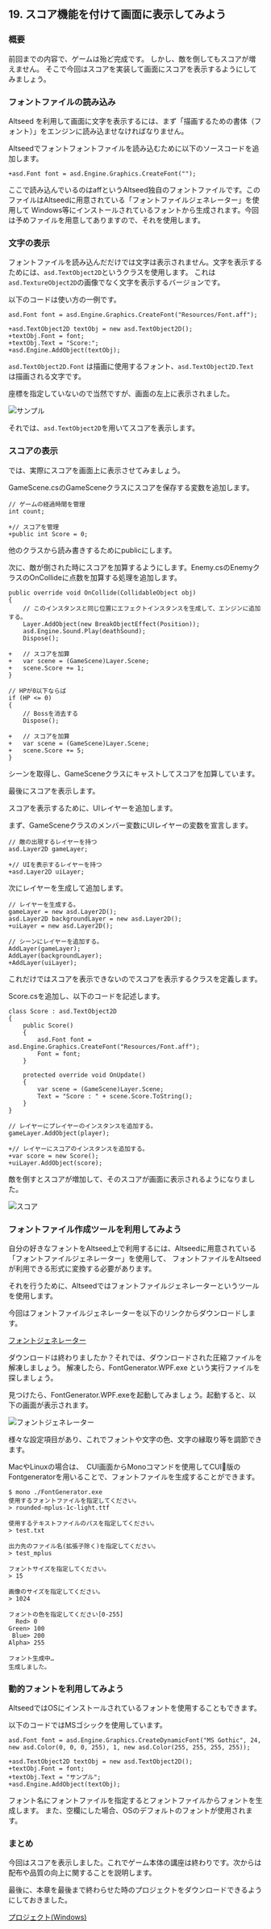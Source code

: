 ﻿## 19. スコア機能を付けて画面に表示してみよう

### 概要

前回までの内容で、ゲームは殆ど完成です。
しかし、敵を倒してもスコアが増えません。
そこで今回はスコアを実装して画面にスコアを表示するようにしてみましょう。

### フォントファイルの読み込み

Altseed を利用して画面に文字を表示するには、まず「描画するための書体（フォント）」をエンジンに読み込ませなければなりません。

Altseedでフォントフォントファイルを読み込むために以下のソースコードを追加します。

```
+asd.Font font = asd.Engine.Graphics.CreateFont("");
```

ここで読み込んでいるのはaffというAltseed独自のフォントファイルです。このファイルはAltseedに用意されている「フォントファイルジェネレーター」を使用して
Windows等にインストールされているフォントから生成されます。今回は予めファイルを用意してありますので、それを使用します。

### 文字の表示

フォントファイルを読み込んだだけでは文字は表示されません。文字を表示するためには、`asd.TextObject2D`というクラスを使用します。
これは`asd.TextureObject2D`の画像でなく文字を表示するバージョンです。

以下のコードは使い方の一例です。

```
asd.Font font = asd.Engine.Graphics.CreateFont("Resources/Font.aff");

+asd.TextObject2D textObj = new asd.TextObject2D();
+textObj.Font = font;
+textObj.Text = "Score:";
+asd.Engine.AddObject(textObj);
```

`asd.TextObject2D.Font` は描画に使用するフォント、`asd.TextObject2D.Text` は描画される文字です。

座標を指定していないので当然ですが、画面の左上に表示されました。

![サンプル](img/19_sample.png)

それでは、`asd.TextObject2D`を用いてスコアを表示します。

### スコアの表示

では、実際にスコアを画面上に表示させてみましょう。

GameScene.csのGameSceneクラスにスコアを保存する変数を追加します。

```
// ゲームの経過時間を管理
int count;

+// スコアを管理
+public int Score = 0;
```

他のクラスから読み書きするためにpublicにします。

次に、敵が倒された時にスコアを加算するようにします。Enemy.csのEnemyクラスのOnCollideに点数を加算する処理を追加します。


```
public override void OnCollide(CollidableObject obj)
{
	// このインスタンスと同じ位置にエフェクトインスタンスを生成して、エンジンに追加する。
	Layer.AddObject(new BreakObjectEffect(Position));
	asd.Engine.Sound.Play(deathSound);
	Dispose();

+	// スコアを加算
+	var scene = (GameScene)Layer.Scene;
+	scene.Score += 1;
}

```

```
// HPが0以下ならば
if (HP <= 0)
{
    // Bossを消去する
    Dispose();

+	// スコアを加算
+	var scene = (GameScene)Layer.Scene;
+	scene.Score += 5;
}
```

シーンを取得し、GameSceneクラスにキャストしてスコアを加算しています。

最後にスコアを表示します。

スコアを表示するために、UIレイヤーを追加します。

まず、GameSceneクラスのメンバー変数にUIレイヤーの変数を宣言します。

```
// 敵の出現するレイヤーを持つ
asd.Layer2D gameLayer;

+// UIを表示するレイヤーを持つ
+asd.Layer2D uiLayer;

```

次にレイヤーを生成して追加します。

```
// レイヤーを生成する。
gameLayer = new asd.Layer2D();
asd.Layer2D backgroundLayer = new asd.Layer2D();
+uiLayer = new asd.Layer2D();
```

```
// シーンにレイヤーを追加する。
AddLayer(gameLayer);
AddLayer(backgroundLayer);
+AddLayer(uiLayer);
```

これだけではスコアを表示できないのでスコアを表示するクラスを定義します。

Score.csを追加し、以下のコードを記述します。

```
class Score : asd.TextObject2D
{
	public Score()
	{
		asd.Font font = asd.Engine.Graphics.CreateFont("Resources/Font.aff");
		Font = font;
	}

	protected override void OnUpdate()
	{
		var scene = (GameScene)Layer.Scene;
		Text = "Score : " + scene.Score.ToString();
	}
}
```

```
// レイヤーにプレイヤーのインスタンスを追加する。
gameLayer.AddObject(player);

+// レイヤーにスコアのインスタンスを追加する。
+var score = new Score();
+uiLayer.AddObject(score);
```

敵を倒すとスコアが増加して、そのスコアが画面に表示されるようになりました。

![スコア](img/19_score.png)

### フォントファイル作成ツールを利用してみよう

自分の好きなフォントをAltseed上で利用するには、Altseedに用意されている「フォントファイルジェネレーター」を使用して、
フォントファイルをAltseedが利用できる形式に変換する必要があります。

それを行うために、Altseedではフォントファイルジェネレーターというツールを使用します。

今回はフォントファイルジェネレーターを以下のリンクからダウンロードします。

[フォントジェネレーター](Common/FontGenerator.zip?raw=true)

ダウンロードは終わりましたか？それでは、ダウンロードされた圧縮ファイルを解凍しましょう。
解凍したら、FontGenerator.WPF.exe という実行ファイルを探しましょう。

見つけたら、FontGenerator.WPF.exeを起動してみましょう。起動すると、以下の画面が表示されます。

![フォントジェネレーター](img/19_fontgenerator.png)

様々な設定項目があり、これでフォントや文字の色、文字の縁取り等を調節できます。

MacやLinuxの場合は、　CUI画面からMonoコマンドを使用してCUI版のFontgeneratorを用いることで、フォントファイルを生成することができます。

```
$ mono ./FontGenerator.exe
使用するフォントファイルを指定してください。
> rounded-mplus-1c-light.ttf

使用するテキストファイルのパスを指定してください。
> test.txt

出力先のファイル名(拡張子除く)を指定してください。
> test_mplus

フォントサイズを指定してください。
> 15

画像のサイズを指定してください。
> 1024

フォントの色を指定してください[0-255]
  Red> 0
Green> 100
 Blue> 200
Alpha> 255

フォント生成中…
生成しました。

```

### 動的フォントを利用してみよう

AltseedではOSにインストールされているフォントを使用することもできます。

以下のコードではMSゴシックを使用しています。


```
asd.Font font = asd.Engine.Graphics.CreateDynamicFont("MS Gothic", 24, new asd.Color(0, 0, 0, 255), 1, new asd.Color(255, 255, 255, 255));

+asd.TextObject2D textObj = new asd.TextObject2D();
+textObj.Font = font;
+textObj.Text = "サンプル";
+asd.Engine.AddObject(textObj);
```

フォント名にフォントファイルを指定するとフォントファイルからフォントを生成します。
また、空欄にした場合、OSのデフォルトのフォントが使用されます。

### まとめ

今回はスコアを表示しました。これでゲーム本体の講座は終わりです。次からは配布や品質の向上に関することを説明します。

最後に、本章を最後まで終わらせた時のプロジェクトをダウンロードできるようにしておきました。

[プロジェクト(Windows)](Projects/STG19.zip?raw=true)